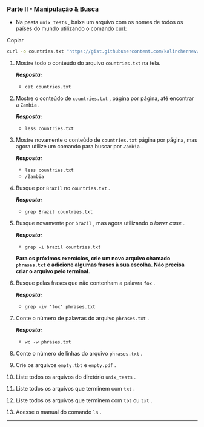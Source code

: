 ### Parte II - Manipulação & Busca

- Na pasta `unix_tests` , baixe um arquivo com os nomes de todos os países do mundo utilizando o comando [curl:](https://linux.die.net/man/1/curl)

Copiar

```sh
curl -o countries.txt "https://gist.githubusercontent.com/kalinchernev/486393efcca01623b18d/raw/daa24c9fea66afb7d68f8d69f0c4b8eeb9406e83/countries"
```

1. Mostre todo o conteúdo do arquivo `countries.txt` na tela.

   _**Resposta:**_ 

   - `cat countries.txt` 

2. Mostre o conteúdo de `countries.txt` , página por página, até encontrar a `Zambia` .

   _**Resposta:**_ 

   - `less countries.txt` 

3. Mostre novamente o conteúdo de `countries.txt` página por página, mas agora utilize um comando para buscar por `Zambia` .

   _**Resposta:**_ 

   - `less countries.txt`
   - `/Zambia` 

4. Busque por `Brazil` no `countries.txt` .

   _**Resposta:**_ 

   - `grep Brazil countries.txt`

5. Busque novamente por `brazil` , mas agora utilizando o *lower case* .

   _**Resposta:**_ 

   - ``grep -i brazil countries.txt``

   **Para os próximos exercícios, crie um novo arquivo chamado `phrases.txt` e adicione algumas frases à sua escolha. Não precisa criar o arquivo pelo terminal.**

6. Busque pelas frases que não contenham a palavra `fox` .

   _**Resposta:**_ 

   - ``grep -iv 'fox' phrases.txt``

7. Conte o número de palavras do arquivo `phrases.txt` .

   _**Resposta:**_ 

   - `wc -w phrases.txt`

8. Conte o número de linhas do arquivo `phrases.txt` .

9. Crie os arquivos `empty.tbt` e `empty.pdf` .

10. Liste todos os arquivos do diretório `unix_tests` .

11. Liste todos os arquivos que terminem com `txt` .

12. Liste todos os arquivos que terminem com `tbt` ou `txt` .

13. Acesse o manual do comando `ls` .

------